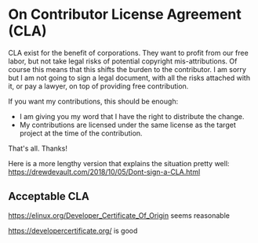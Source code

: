 # On Contributor License Agreement (CLA)

CLA exist for the benefit of corporations. They want to profit from our free labor, but not take legal risks of potential copyright mis-attributions. Of course this means that this shifts the burden to the contributor. I am sorry but I am not going to sign a legal document, with all the risks attached with it, or pay a lawyer, on top of providing free contribution.

If you want my contributions, this should be enough:
* I am giving you my word that I have the right to distribute the change. 
* My contributions are licensed under the same license as the
  target project at the time of the contribution.

That's all. Thanks!

Here is a more lengthy version that explains the situation pretty well:
https://drewdevault.com/2018/10/05/Dont-sign-a-CLA.html

## Acceptable CLA

https://elinux.org/Developer_Certificate_Of_Origin seems reasonable

https://developercertificate.org/ is good
